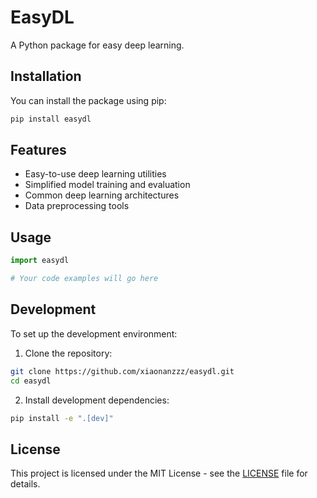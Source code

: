 # EasyDL

A Python package for easy deep learning.

## Installation

You can install the package using pip:

```bash
pip install easydl
```

## Features

- Easy-to-use deep learning utilities
- Simplified model training and evaluation
- Common deep learning architectures
- Data preprocessing tools

## Usage

```python
import easydl

# Your code examples will go here
```

## Development

To set up the development environment:

1. Clone the repository:
```bash
git clone https://github.com/xiaonanzzz/easydl.git
cd easydl
```

2. Install development dependencies:
```bash
pip install -e ".[dev]"
```

## License

This project is licensed under the MIT License - see the [LICENSE](LICENSE) file for details.
